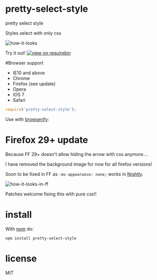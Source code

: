# pretty-select-style

pretty select style

Styles select with only css

![how-it-looks](https://dl.dropboxusercontent.com/u/11380518/pretty-select-style.png)

Try it out! [![view on requirebin](http://requirebin.com/badge.png)](http://requirebin.com/?gist=10385476)

#Browser support

+ IE10 and above
+ Chrome
+ Firefox (see update)
+ Opera
+ IOS 7
+ Safari

``` js
require('pretty-select-style');
```

Use with [browserify](http://browserify.org):

# Firefox 29+ update

Because FF 29+ doesn't allow hiding the arrow with css anymore....

I have removed the background image for now for all firefox versions!

Soon to be fixed in FF as `-ms-appearance: none;` works in [Nightly](https://nightly.mozilla.org/).

![how-it-looks-in-ff](https://dl.dropboxusercontent.com/u/11380518/select-style-ff.png)

Patches welcome fixing this with pure css!!

# install

With [npm](https://npmjs.org) do:

```
npm install pretty-select-style
```

# license

MIT
